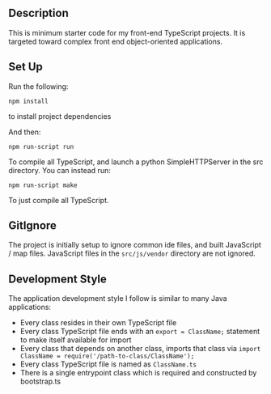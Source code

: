 Description
-----------

This is minimum starter code for my front-end TypeScript projects. It is targeted toward complex front end object-oriented applications.

Set Up
------
Run the following:

`npm install`
  
to install project dependencies

And then:

`npm run-script run`

To compile all TypeScript, and launch a python SimpleHTTPServer in the src directory. You can instead run:

`npm run-script make`

To just compile all TypeScript.

GitIgnore
---------

The project is initially setup to ignore common ide files, and built JavaScript / map files. JavaScript files in the `src/js/vendor` directory are not ignored.

Development Style
-----------------

The application development style I follow is similar to many Java applications:

- Every class resides in their own TypeScript file
- Every class TypeScript file ends with an `export = ClassName;` statement to make itself available for import
- Every class that depends on another class, imports that class via `import ClassName = require('/path-to-class/ClassName');`
- Every class TypeScript file is named as `ClassName.ts`
- There is a single entrypoint class which is required and constructed by bootstrap.ts